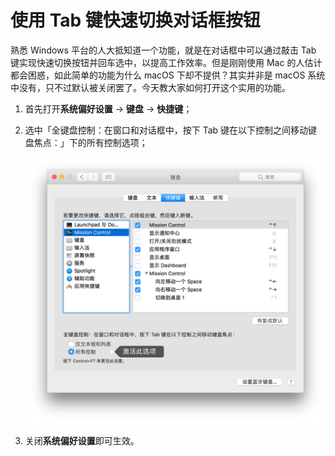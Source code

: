 # 使用 Tab 键快速切换对话框按钮

熟悉 Windows 平台的人大抵知道一个功能，就是在对话框中可以通过敲击 Tab 键实现快速切换按钮并回车选中，以提高工作效率。但是刚刚使用 Mac 的人估计都会困惑，如此简单的功能为什么 macOS 下却不提供？其实并非是 macOS 系统中没有，只不过默认被关闭罢了。今天教大家如何打开这个实用的功能。

1. 首先打开**系统偏好设置** -> **键盘** -> **快捷键**；

2. 选中「全键盘控制：在窗口和对话框中，按下 Tab 键在以下控制之间移动键盘焦点：」下的所有控制选项；

   ![全键盘控制设置](../../_ImageAssets/1-0899039.png)

3. 关闭**系统偏好设置**即可生效。